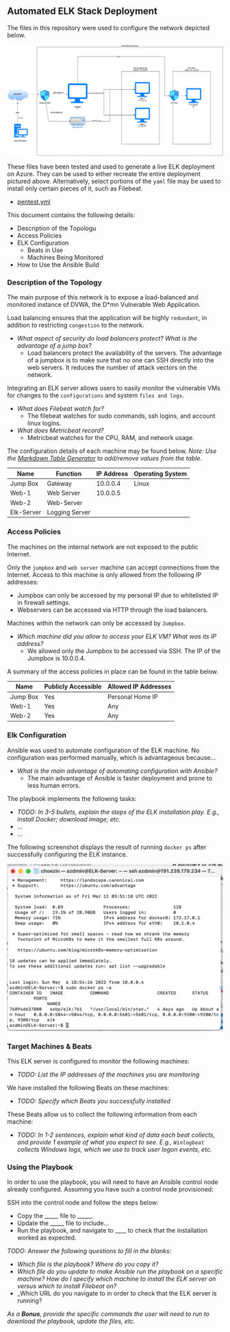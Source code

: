 ## Automated ELK Stack Deployment

The files in this repository were used to configure the network depicted below.

![](Diagrams/elk-diagram.png)

These files have been tested and used to generate a live ELK deployment on Azure. They can be used to either recreate the entire deployment pictured above. Alternatively, select portions of the `yaml` file may be used to install only certain pieces of it, such as Filebeat.

  - [pentest.yml](ansible/pentest.yml)

This document contains the following details:
- Description of the Topologu
- Access Policies
- ELK Configuration
  - Beats in Use
  - Machines Being Monitored
- How to Use the Ansible Build


### Description of the Topology

The main purpose of this network is to expose a load-balanced and monitored instance of DVWA, the D*mn Vulnerable Web Application.

Load balancing ensures that the application will be highly `redundant`, in addition to restricting `congestion` to the network.
- _What aspect of security do load balancers protect? What is the advantage of a jump box?_
  - Load balancers protect the availability of the servers. The advantage of a jumpbox is to make sure that no one can SSH directly into the web servers. It reduces the number of attack vectors on the network.

Integrating an ELK server allows users to easily monitor the vulnerable VMs for changes to the `configurations` and system `files and logs`.
- _What does Filebeat watch for?_
  - The filebeat watches for sudo commands, ssh logins, and account linux logins.
- _What does Metricbeat record?_
  - Metricbeat watches for the CPU, RAM, and network usage.

The configuration details of each machine may be found below.
_Note: Use the [Markdown Table Generator](http://www.tablesgenerator.com/markdown_tables) to add/remove values from the table_.

| Name     | Function | IP Address | Operating System |
|----------|----------|------------|------------------|
| Jump Box | Gateway  | 10.0.0.4   | Linux            |
| Web-1     |   Web Server       | 10.0.0.5           |                  |
| Web-2    | Web-Server         |            |                  |
| Elk-Server    |Logging Server      |            |                  |

### Access Policies

The machines on the internal network are not exposed to the public Internet. 

Only the `jumpbox` and `web server` machine can accept connections from the Internet. Access to this machine is only allowed from the following IP addresses:
- Jumpbox can only be accessed by my personal IP due to whitelisted IP in firewall settings.
- Webservers can be accessed via HTTP through the load balancers.

Machines within the network can only be accessed by `Jumpbox`.
- _Which machine did you allow to access your ELK VM? What was its IP address?_
  - We allowed only the Jumpbox to be accessed via SSH. The IP of the Jumpbox is 10.0.0.4.

A summary of the access policies in place can be found in the table below.

| Name     | Publicly Accessible | Allowed IP Addresses |
|----------|---------------------|----------------------|
| Jump Box | Yes         | Personal Home IP   |
| Web-1         |     Yes                |           Any           |
| Web-2    |          Yes           |                 Any     |

### Elk Configuration

Ansible was used to automate configuration of the ELK machine. No configuration was performed manually, which is advantageous because...
- _What is the main advantage of automating configuration with Ansible?_
  - The main advantage of Ansible is faster deployment and prone to less human errors.

The playbook implements the following tasks:
- _TODO: In 3-5 bullets, explain the steps of the ELK installation play. E.g., install Docker; download image; etc._
- ...
- ...

The following screenshot displays the result of running `docker ps` after successfully configuring the ELK instance.

![](Diagrams/docker-output.png)

### Target Machines & Beats
This ELK server is configured to monitor the following machines:
- _TODO: List the IP addresses of the machines you are monitoring_

We have installed the following Beats on these machines:
- _TODO: Specify which Beats you successfully installed_

These Beats allow us to collect the following information from each machine:
- _TODO: In 1-2 sentences, explain what kind of data each beat collects, and provide 1 example of what you expect to see. E.g., `Winlogbeat` collects Windows logs, which we use to track user logon events, etc._

### Using the Playbook
In order to use the playbook, you will need to have an Ansible control node already configured. Assuming you have such a control node provisioned: 

SSH into the control node and follow the steps below:
- Copy the _____ file to _____.
- Update the _____ file to include...
- Run the playbook, and navigate to ____ to check that the installation worked as expected.

_TODO: Answer the following questions to fill in the blanks:_
- _Which file is the playbook? Where do you copy it?_
- _Which file do you update to make Ansible run the playbook on a specific machine? How do I specify which machine to install the ELK server on versus which to install Filebeat on?_
- _Which URL do you navigate to in order to check that the ELK server is running?

_As a **Bonus**, provide the specific commands the user will need to run to download the playbook, update the files, etc._